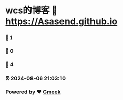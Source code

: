 # wcs的博客 :link: https://Asasend.github.io 
### :page_facing_up: [1](https://Asasend.github.io/tag.html) 
### :speech_balloon: 0 
### :hibiscus: 4 
### :alarm_clock: 2024-08-06 21:03:10 
### Powered by :heart: [Gmeek](https://github.com/Meekdai/Gmeek)

